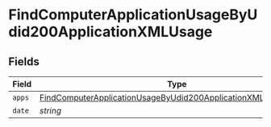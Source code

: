 # FindComputerApplicationUsageByUdid200ApplicationXMLUsage


## Fields

| Field                                                                                                                                                     | Type                                                                                                                                                      | Required                                                                                                                                                  | Description                                                                                                                                               | Example                                                                                                                                                   |
| --------------------------------------------------------------------------------------------------------------------------------------------------------- | --------------------------------------------------------------------------------------------------------------------------------------------------------- | --------------------------------------------------------------------------------------------------------------------------------------------------------- | --------------------------------------------------------------------------------------------------------------------------------------------------------- | --------------------------------------------------------------------------------------------------------------------------------------------------------- |
| `apps`                                                                                                                                                    | [FindComputerApplicationUsageByUdid200ApplicationXMLUsageApps](../../models/operations/findcomputerapplicationusagebyudid200applicationxmlusageapps.md)[] | :heavy_minus_sign:                                                                                                                                        | N/A                                                                                                                                                       |                                                                                                                                                           |
| `date`                                                                                                                                                    | *string*                                                                                                                                                  | :heavy_minus_sign:                                                                                                                                        | N/A                                                                                                                                                       | 2018/01/29                                                                                                                                                |